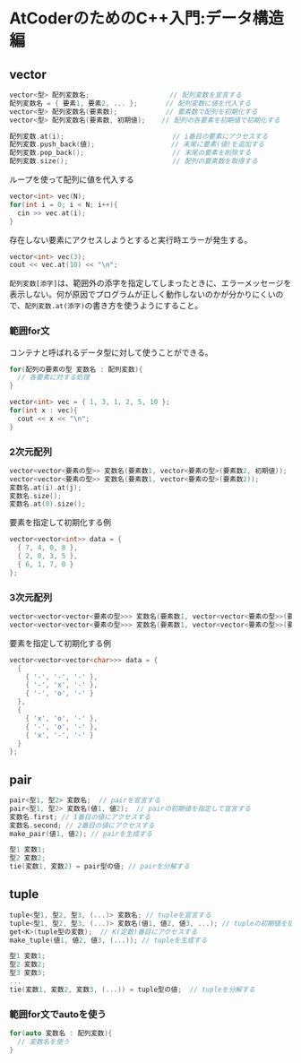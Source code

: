 # AtCoderのためのC++入門:データ構造編

## vector

```cpp
vector<型> 配列変数名;                    // 配列変数を宣言する
配列変数名 = { 要素1, 要素2, ... };       // 配列変数に値を代入する
vector<型> 配列変数名(要素数);            // 要素数で配列を初期化する
vector<型> 配列変数名(要素数, 初期値);    // 配列の各要素を初期値で初期化する

配列変数.at(i);                           // i番目の要素にアクセスする
配列変数.push_back(値);                   // 末尾に要素(値)を追加する
配列変数.pop_back();                      // 末尾の要素を削除する
配列変数.size();                          // 配列の要素数を取得する
```

ループを使って配列に値を代入する

```cpp
vector<int> vec(N);
for(int i = 0; i < N; i++){
  cin >> vec.at(i);
}
```

存在しない要素にアクセスしようとすると実行時エラーが発生する。

```cpp
vector<int> vec(3);
cout << vec.at(10) << "\n";
```

`配列変数[添字]`は、範囲外の添字を指定してしまったときに、エラーメッセージを表示しない。何が原因でプログラムが正しく動作しないのかが分かりにくいので、`配列変数.at(添字)`の書き方を使うようにすること。

### 範囲for文

コンテナと呼ばれるデータ型に対して使うことができる。

```cpp
for(配列の要素の型 変数名 : 配列変数){
  // 各要素に対する処理
}

vector<int> vec = { 1, 3, 1, 2, 5, 10 };
for(int x : vec){
  cout << x << "\n";
}
```

### 2次元配列

```cpp
vector<vector<要素の型>> 変数名(要素数1, vector<要素の型>(要素数2, 初期値));  // 2次元配列を宣言する
vector<vector<要素の型>> 変数名(要素数1, vector<要素の型>(要素数2));          // 初期値を省略して宣言する
変数名.at(i).at(j);                                                           // i行j列目へアクセスする
変数名.size();                                                                // 行の大きさを取得する
変数名.at(0).size();                                                          // 列の大きさを取得する
```

要素を指定して初期化する例

```cpp
vector<vector<int>> data = {
  { 7, 4, 0, 8 },
  { 2, 0, 3, 5 },
  { 6, 1, 7, 0 }
};
```

### 3次元配列

```cpp
vector<vector<vector<要素の型>>> 変数名(要素数1, vector<vector<要素の型>>(要素数2, vector<要素の型>(要素数3, 初期値))); // 3次元配列を宣言する
vector<vector<vector<要素の型>>> 変数名(要素数1, vector<vector<要素の型>>(要素数2, vector<要素の型>(要素数3)));         // 初期値を省略して宣言する
```

要素を指定して初期化する例

```cpp
vector<vector<vector<char>>> data = {
  {
    { '-', '-', '-' },
    { '-', 'x', '-' },
    { '-', 'o', '-' }
  },
  {
    { 'x', 'o', '-' },
    { '-', 'o', '-' },
    { 'x', '-', '-' }
  }
};
```

## pair

```cpp
pair<型1, 型2> 変数名;  // pairを宣言する
pair<型1, 型2> 変数名(値1, 値2);  // pairの初期値を指定して宣言する
変数名.first; // 1番目の値にアクセスする
変数名.second; // 2番目の値にアクセスする
make_pair(値1, 値2); // pairを生成する

型1 変数1;
型2 変数2;
tie(変数1, 変数2) = pair型の値; // pairを分解する
```

## tuple

```cpp
tuple<型1, 型2, 型3, (...)> 変数名; // tupleを宣言する
tuple<型1, 型2, 型3, (...)> 変数名(値1, 値2, 値3, ...); // tupleの初期値を指定して宣言する
get<K>(tuple型の変数);  // K(定数)番目にアクセスする
make_tuple(値1, 値2, 値3, (...)); // tupleを生成する

型1 変数1;
型2 変数2;
型3 変数3;
...
tie(変数1, 変数2, 変数3, (...)) = tuple型の値;  // tupleを分解する
```

### 範囲for文でautoを使う

```cpp
for(auto 変数名 : 配列変数){
  // 変数名を使う
}
```